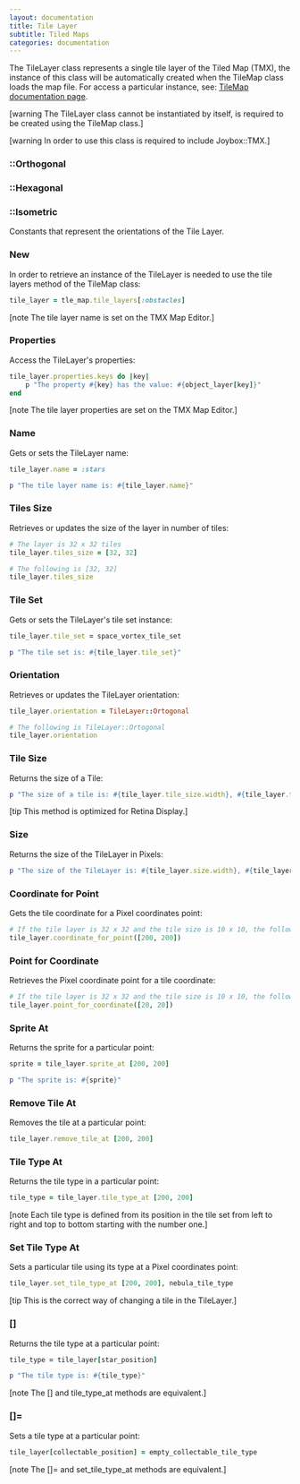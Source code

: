 ```yaml
---
layout: documentation
title: Tile Layer
subtitle: Tiled Maps
categories: documentation
---
```


The TileLayer class represents a single tile layer of the Tiled Map (TMX), the instance of this class will be automatically created when the TileMap class loads the map file. For access a particular instance, see: [TileMap documentation page](../tile-map).

[warning The TileLayer class cannot be instantiated by itself, is required to be created using the TileMap class.]

[warning In order to use this class is required to include Joybox::TMX.]

### ::Orthogonal
### ::Hexagonal
### ::Isometric
Constants that represent the orientations of the Tile Layer.

### New
In order to retrieve an instance of the TileLayer is needed to use the tile layers method of the TileMap class:

```ruby
tile_layer = tle_map.tile_layers[:obstacles]
``` 

[note The tile layer name is set on the TMX Map Editor.]

### Properties
Access the TileLayer's properties:

```ruby
tile_layer.properties.keys do |key|
	p "The property #{key} has the value: #{object_layer[key]}"
end
```
[note The tile layer properties are set on the TMX Map Editor.]

### Name
Gets or sets the TileLayer name:

```ruby
tile_layer.name = :stars

p "The tile layer name is: #{tile_layer.name}"
```

### Tiles Size
Retrieves or updates the size of the layer in number of tiles:

```ruby
# The layer is 32 x 32 tiles
tile_layer.tiles_size = [32, 32]

# The following is [32, 32]
tile_layer.tiles_size
``` 

### Tile Set
Gets or sets the TileLayer's tile set instance:

```ruby
tile_layer.tile_set = space_vortex_tile_set

p "The tile set is: #{tile_layer.tile_set}"
```

### Orientation
Retrieves or updates the TileLayer orientation:

```ruby
tile_layer.orientation = TileLayer::Ortogonal

# The following is TileLayer::Ortogonal
tile_layer.orientation
```

### Tile Size
Returns the size of a Tile:

```ruby
p "The size of a tile is: #{tile_layer.tile_size.width}, #{tile_layer.tile_size.height}"
```

[tip This method is optimized for Retina Display.]

### Size
Returns the size of the TileLayer in Pixels:

```ruby
p "The size of the TileLayer is: #{tile_layer.size.width}, #{tile_layer.size.height}"
```

### Coordinate for Point
Gets the tile coordinate for a Pixel coordinates point:

```ruby
# If the tile layer is 32 x 32 and the tile size is 10 x 10, the following is 20 x 20
tile_layer.coordinate_for_point([200, 200])
```

### Point for Coordinate
Retrieves the Pixel coordinate point for a tile coordinate:

```ruby
# If the tile layer is 32 x 32 and the tile size is 10 x 10, the following is 200 x 200
tile_layer.point_for_coordinate([20, 20])
```

### Sprite At
Returns the sprite for a particular point:

```ruby
sprite = tile_layer.sprite_at [200, 200]

p "The sprite is: #{sprite}"
```

### Remove Tile At
Removes the tile at a particular point:

```ruby
tile_layer.remove_tile_at [200, 200]
``` 

### Tile Type At
Returns the tile type in a particular point:

```ruby
tile_type = tile_layer.tile_type_at [200, 200]
```

[note Each tile type is defined from its position in the tile set from left to right and top to bottom starting with the number one.]

### Set Tile Type At
Sets a particular tile using its type at a Pixel coordinates point:

```ruby
tile_layer.set_tile_type_at [200, 200], nebula_tile_type
```

[tip This is the correct way of changing a tile in the TileLayer.]

### []
Returns the tile type at a particular point:

```ruby
tile_type = tile_layer[star_position]

p "The tile type is: #{tile_type}"
```

[note The [] and tile_type_at methods are equivalent.]

### []=
Sets a tile type at a particular point:

```ruby
tile_layer[collectable_position] = empty_collectable_tile_type
```

[note The []= and set_tile_type_at methods are equivalent.]